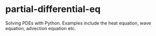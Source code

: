 # partial-differential-eq

Solving PDEs with Python.
Examples include the heat equation, wave equation, advection equation etc.